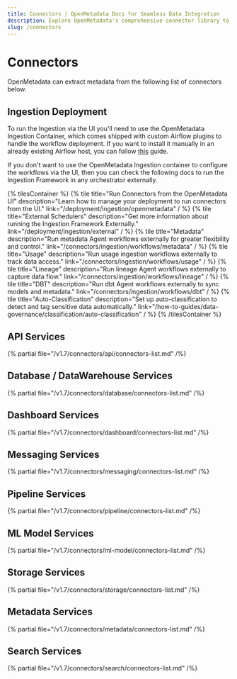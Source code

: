 ```yaml
---
title: Connectors | OpenMetadata Docs for Seamless Data Integration
description: Explore OpenMetadata's comprehensive connector library to integrate with databases, dashboards, pipelines, and ML platforms. Easy setup guides included.
slug: /connectors
---
```


# Connectors

OpenMetadata can extract metadata from the following list of connectors below.

## Ingestion Deployment

To run the Ingestion via the UI you'll need to use the OpenMetadata Ingestion Container, which comes shipped with
custom Airflow plugins to handle the workflow deployment. If you want to install it manually in an already existing
Airflow host, you can follow [this](/deployment/ingestion/openmetadata) guide.

If you don't want to use the OpenMetadata Ingestion container to configure the workflows via the UI, then you can check
the following docs to run the Ingestion Framework in any orchestrator externally.

{% tilesContainer %}
{% tile
    title="Run Connectors from the OpenMetadata UI"
    description="Learn how to manage your deployment to run connectors from the UI."
    link="/deployment/ingestion/openmetadata"
  / %}
{% tile
    title="External Schedulers"
    description="Get more information about running the Ingestion Framework Externally."
    link="/deployment/ingestion/external"
  / %}
{% tile
    title="Metadata"
    description="Run metadata Agent workflows externally for greater flexibility and control."
    link="/connectors/ingestion/workflows/metadata"
  / %}
{% tile
    title="Usage"
    description="Run usage ingestion workflows externally to track data access."
    link="/connectors/ingestion/workflows/usage"
  / %}
{% tile
    title="Lineage"
    description="Run lineage Agent workflows externally to capture data flow."
    link="/connectors/ingestion/workflows/lineage"
  / %}
{% tile
    title="DBT"
    description="Run dbt Agent workflows externally to sync models and metadata."
    link="/connectors/ingestion/workflows/dbt"
  / %}
{% tile
    title="Auto-Classification"
    description="Set up auto-classification to detect and tag sensitive data automatically."
    link="/how-to-guides/data-governance/classification/auto-classification"
  / %}
{% /tilesContainer %}

## API Services

{% partial file="/v1.7/connectors/api/connectors-list.md" /%}

## Database / DataWarehouse Services

{% partial file="/v1.7/connectors/database/connectors-list.md" /%}

## Dashboard Services

{% partial file="/v1.7/connectors/dashboard/connectors-list.md" /%}

## Messaging Services

{% partial file="/v1.7/connectors/messaging/connectors-list.md" /%}

## Pipeline Services

{% partial file="/v1.7/connectors/pipeline/connectors-list.md" /%}

## ML Model Services

{% partial file="/v1.7/connectors/ml-model/connectors-list.md" /%}

## Storage Services

{% partial file="/v1.7/connectors/storage/connectors-list.md" /%}

## Metadata Services

{% partial file="/v1.7/connectors/metadata/connectors-list.md" /%}

## Search Services

{% partial file="/v1.7/connectors/search/connectors-list.md" /%}
